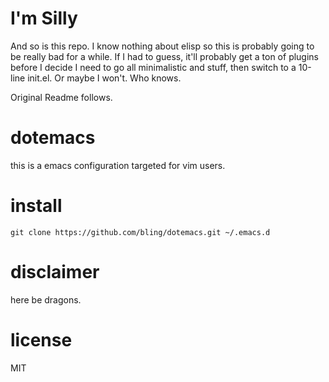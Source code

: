 I'm Silly
=========

And so is this repo. I know nothing about elisp so this is probably going to be
really bad for a while. If I had to guess, it'll probably get a ton of plugins
before I decide I need to go all minimalistic and stuff, then switch to a
10-line init.el. Or maybe I won't. Who knows.

Original Readme follows.

dotemacs
========

this is a emacs configuration targeted for vim users.

install
=======

`git clone https://github.com/bling/dotemacs.git ~/.emacs.d`

disclaimer
==========

here be dragons.

license
==========

MIT
